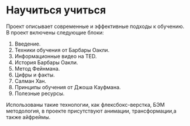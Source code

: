 # Научиться учиться  
Проект описывает современные и эффективные подходы к обучению.   
В проект включены следующие блоки: 
1. Введение. 
2. Техники обучения от Барбары Оакли. 
3. Информационные видео на TED.
4. История Барбары Оакли.
5. Метод Фейнмана.
6. Цифры и факты. 
7. Салман Хан.
8. Принципы обучения от Джоша Кауфмана.
9. Полезные ресурсы.  
  
Использованы такие технологии, как флексбокс-верстка, БЭМ методология, в проекте присутствуют анимации, трансформации,а также айфреймы.